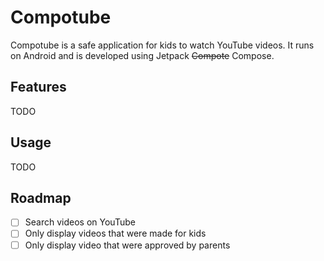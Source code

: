 # Compotube

Compotube is a safe application for kids to watch YouTube videos. It runs on Android and is
developed using Jetpack ~~Compote~~ Compose.

## Features

TODO

## Usage

TODO

## Roadmap

- [ ] Search videos on YouTube
- [ ] Only display videos that were made for kids
- [ ] Only display video that were approved by parents